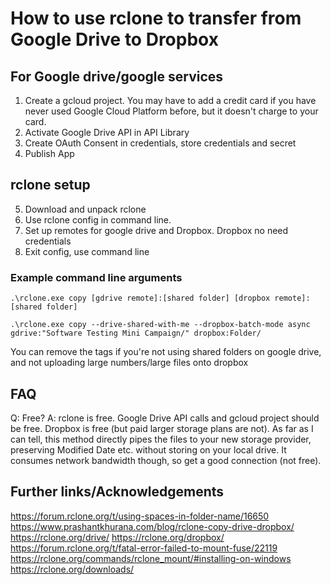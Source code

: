 # How to use rclone to transfer from Google Drive to Dropbox

## For Google drive/google services 
1. Create a gcloud project. You may have to add a credit card if you have never used Google Cloud Platform before, but it doesn't charge to your card.
2. Activate Google Drive API in API Library
3. Create OAuth Consent in credentials, store credentials and secret
4. Publish App

## rclone setup
5. Download and unpack rclone
6. Use rclone config in command line.
7. Set up remotes for google drive and Dropbox. Dropbox no need credentials
8. Exit config, use command line

### Example command line arguments

```
.\rclone.exe copy [gdrive remote]:[shared folder] [dropbox remote]:[shared folder]

.\rclone.exe copy --drive-shared-with-me --dropbox-batch-mode async gdrive:"Software Testing Mini Campaign/" dropbox:Folder/
```
You can remove the tags if you're not using shared folders on google drive, and not uploading large numbers/large files onto dropbox
## FAQ
Q: Free?
A: rclone is free. Google Drive API calls and gcloud project should be free. Dropbox is free (but paid larger storage plans are not). As far as I can tell, this method directly pipes the files to your new storage provider, preserving Modified Date etc. without storing on your local drive. It consumes network bandwidth though, so get a good connection (not free).

## Further links/Acknowledgements

https://forum.rclone.org/t/using-spaces-in-folder-name/16650
https://www.prashantkhurana.com/blog/rclone-copy-drive-dropbox/
https://rclone.org/drive/
https://rclone.org/dropbox/
https://forum.rclone.org/t/fatal-error-failed-to-mount-fuse/22119
https://rclone.org/commands/rclone_mount/#installing-on-windows
https://rclone.org/downloads/

